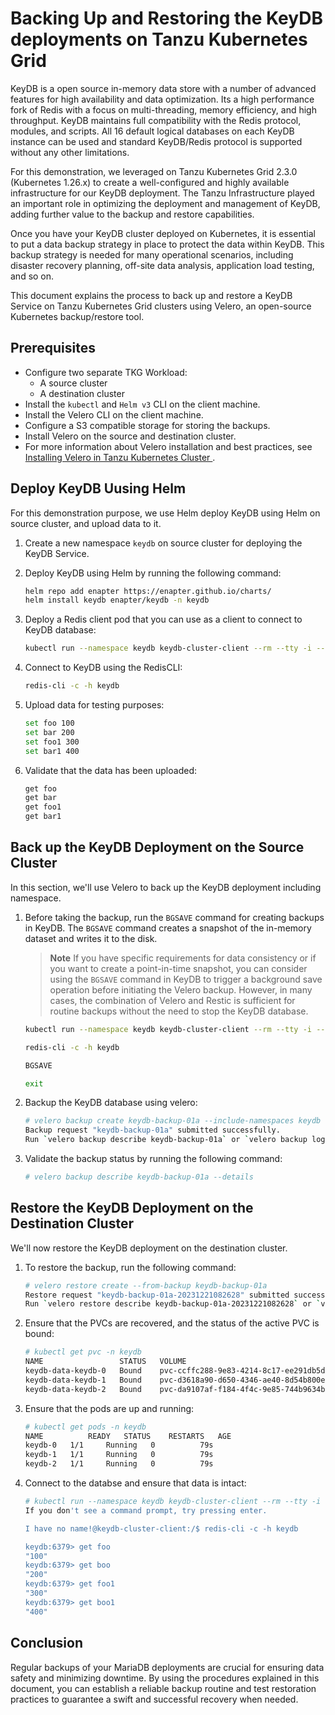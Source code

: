 # Backing Up and Restoring the KeyDB deployments on Tanzu Kubernetes Grid

KeyDB is a open source in-memory data store with a number of advanced features for high availability and data optimization. Its a high performance fork of Redis with a focus on multi-threading, memory efficiency, and high throughput. KeyDB maintains full compatibility with the Redis protocol, modules, and scripts. All 16 default logical databases on each KeyDB instance can be used and standard KeyDB/Redis protocol is supported without any other limitations.

For this demonstration, we leveraged on Tanzu Kubernetes Grid 2.3.0 (Kubernetes 1.26.x) to create a well-configured and highly available infrastructure for our KeyDB deployment. The Tanzu Infrastructure played an important role in optimizing the deployment and management of KeyDB, adding further value to the backup and restore capabilities. 

Once you have your KeyDB cluster deployed on Kubernetes, it is essential to put a data backup strategy in place to protect the data within KeyDB. This backup strategy is needed for many operational scenarios, including disaster recovery planning, off-site data analysis, application load testing, and so on.

This document explains the process to back up and restore a KeyDB Service on Tanzu Kubernetes Grid clusters using Velero, an open-source Kubernetes backup/restore tool.

## Prerequisites
- Configure two separate TKG Workload: 
  - A source cluster 
  - A destination cluster 
- Install the `kubectl` and `Helm v3` CLI on the client machine.
- Install the Velero CLI on the client machine.
- Configure a S3 compatible storage for storing the backups.
- Install Velero on the source and destination cluster. 
- For more information about Velero installation and best practices, see [Installing Velero in Tanzu Kubernetes Cluster
](./velero-with-restic.md).

## Deploy KeyDB Uusing Helm

For this demonstration purpose, we use Helm deploy KeyDB using Helm on source cluster, and upload data to it. 

1. Create a new namespace `keydb` on source cluster for deploying the KeyDB Service.

1. Deploy KeyDB using Helm by running the following command:

    ```bash
    helm repo add enapter https://enapter.github.io/charts/
    helm install keydb enapter/keydb -n keydb

    ```

1. Deploy a Redis client pod that you can use as a client to connect to KeyDB database:

    ```bash
    kubectl run --namespace keydb keydb-cluster-client --rm --tty -i --restart='Never' --image docker.io/bitnami/redis-cluster:7.2.3-debian-11-r1 -- bash
    ```
1. Connect to KeyDB using the RedisCLI:

    ```bash
    redis-cli -c -h keydb
    ```
1. Upload data for testing purposes:

    ```bash
    set foo 100
    set bar 200
    set foo1 300
    set bar1 400
    ```
1. Validate that the data has been uploaded:

    ```bash
    get foo
    get bar
    get foo1 
    get bar1 
    ```

## Back up the KeyDB Deployment on the Source Cluster

In this section, we'll use Velero to back up the KeyDB deployment including namespace.

1. Before taking the backup, run the `BGSAVE` command for creating backups in KeyDB. The `BGSAVE` command creates a snapshot of the in-memory dataset and writes it to the disk. <br>

    > **Note** If you have specific requirements for data consistency or if you want to create a point-in-time snapshot, you can consider using the `BGSAVE` command in KeyDB to trigger a background save operation before initiating the Velero backup. However, in many cases, the combination of Velero and Restic is sufficient for routine backups without the need to stop the KeyDB database.
 
    ```bash
    kubectl run --namespace keydb keydb-cluster-client --rm --tty -i --restart='Never' --image docker.io/bitnami/redis-cluster:7.2.3-debian-11-r1 -- bash

    redis-cli -c -h keydb

    BGSAVE
    
    exit
    ```
1. Backup the KeyDB database using velero:

    ```bash
    # velero backup create keydb-backup-01a --include-namespaces keydb
    Backup request "keydb-backup-01a" submitted successfully.
    Run `velero backup describe keydb-backup-01a` or `velero backup logs keydb-backup-01a` for more details.
    ```
1. Validate the backup status by running the following command:

    ```bash
    # velero backup describe keydb-backup-01a --details
    ```

## Restore the KeyDB Deployment on the Destination Cluster

We'll now restore the KeyDB deployment on the destination cluster.

1. To restore the backup, run the following command:

    ```bash
    # velero restore create --from-backup keydb-backup-01a
    Restore request "keydb-backup-01a-20231221082628" submitted successfully.
    Run `velero restore describe keydb-backup-01a-20231221082628` or `velero restore logs keydb-backup-01a-20231221082628` for more details.

    ```
1. Ensure that the PVCs are recovered, and the status of the active PVC is bound:

    ```bash
    # kubectl get pvc -n keydb
    NAME                 STATUS   VOLUME                                     CAPACITY   ACCESS MODES   STORAGECLASS   AGE
    keydb-data-keydb-0   Bound    pvc-ccffc288-9e83-4214-8c17-ee291db5d819   1Gi        RWO            default        89s
    keydb-data-keydb-1   Bound    pvc-d3618a90-d650-4346-ae40-8d54b800e03a   1Gi        RWO            default        89s
    keydb-data-keydb-2   Bound    pvc-da9107af-f184-4f4c-9e85-744b9634b9ef   1Gi        RWO            default        89s
    ```
1. Ensure that the pods are up and running:

    ```bash
    # kubectl get pods -n keydb
    NAME          READY   STATUS    RESTARTS   AGE
    keydb-0   1/1     Running   0          79s
    keydb-1   1/1     Running   0          79s
    keydb-2   1/1     Running   0          79s
    ```
1. Connect to the databse and ensure that data is intact:

    ```bash
    # kubectl run --namespace keydb keydb-cluster-client --rm --tty -i --restart='Never' --image docker.io/bitnami/redis-cluster:7.2.3-debian-11-r1 -- bash
    If you don't see a command prompt, try pressing enter.

    I have no name!@keydb-cluster-client:/$ redis-cli -c -h keydb

    keydb:6379> get foo
    "100"
    keydb:6379> get boo
    "200"
    keydb:6379> get foo1
    "300"
    keydb:6379> get boo1
    "400"
    ```

## Conclusion

Regular backups of your MariaDB deployments are crucial for ensuring data safety and minimizing downtime. By using the procedures explained in this document, you can establish a reliable backup routine and test restoration practices to guarantee a swift and successful recovery when needed.